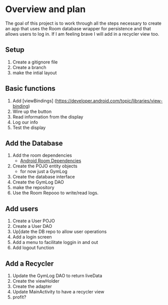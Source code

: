 # Overview and plan
The goal of this project is to work through all the steps necessary to create an app
that uses the Room database wrapper for persistence and that allows users to log in.
If I am feeling brave I will add in a recycler view too.

## Setup
1. Create a gitignore file
2. Create a branch
3. make the intial layout

## Basic functions
1. Add [viewBindings] (https://developer.android.com/topic/libraries/view-binding)
2. Wire up the button
3. Read information from the display
4. Log our info
5. Test the display

## Add the Database
1. Add the room dependencies
    * [Android Room Dependencies](https://developer.android.com/jetpack/androidx/releases/room)
2. Create the POJO entity objects
    * for now just a GymLog
3. Create the database interface
4. Create the GymLog DAO
5. make the repository
6. Use the Room Repooo to write/read logs.

## Add users
1. Create a User POJO
2. Create a User DAO
3. Up[date the DB repo to allow user operations
4. Add a login screen
5. Add a menu to facilitate loggin in and out
6. Add logout function

## Add a Recycler
1. Update the GymLog DAO to return liveData
2. Create the viewHolder
3. Create the adapter
4. Update MainActivity to have a recycler view
5. profit?